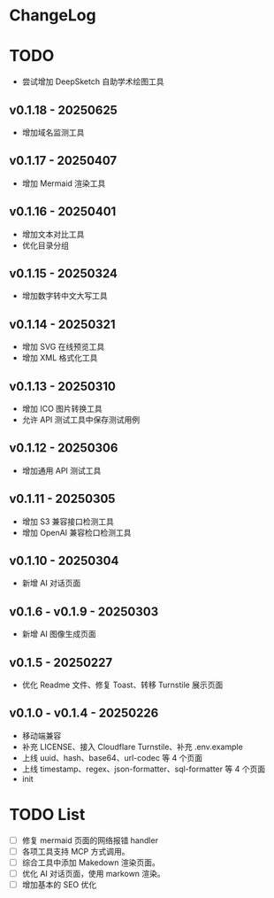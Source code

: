 # ChangeLog

# TODO
- 尝试增加 DeepSketch 自助学术绘图工具

## v0.1.18 - 20250625

- 增加域名监测工具

## v0.1.17 - 20250407
- 增加 Mermaid 渲染工具

## v0.1.16 - 20250401
- 增加文本对比工具
- 优化目录分组

## v0.1.15 - 20250324
- 增加数字转中文大写工具

## v0.1.14 - 20250321
- 增加 SVG 在线预览工具
- 增加 XML 格式化工具

## v0.1.13 - 20250310
- 增加 ICO 图片转换工具
- 允许 API 测试工具中保存测试用例

## v0.1.12 - 20250306
- 增加通用 API 测试工具

## v0.1.11 - 20250305
- 增加 S3 兼容接口检测工具
- 增加 OpenAI 兼容检口检测工具

## v0.1.10 - 20250304
- 新增 AI 对话页面

## v0.1.6 - v0.1.9 - 20250303
- 新增 AI 图像生成页面

## v0.1.5 - 20250227
- 优化 Readme 文件、修复 Toast、转移 Turnstile 展示页面

## v0.1.0 - v0.1.4 - 20250226
- 移动端兼容
- 补充 LICENSE、接入 Cloudflare Turnstile、补充 .env.example
- 上线 uuid、hash、base64、url-codec 等 4 个页面
- 上线 timestamp、regex、json-formatter、sql-formatter 等 4 个页面
- init

# TODO List
- [ ] 修复 mermaid 页面的网络报错 handler
- [ ] 各项工具支持 MCP 方式调用。
- [ ] 综合工具中添加 Makedown 渲染页面。
- [ ] 优化 AI 对话页面，使用 markown 渲染。
- [ ] 增加基本的 SEO 优化
